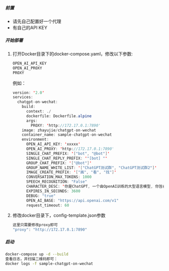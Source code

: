 ##### 前置

- 请先自己配置好一个代理
- 有自己的API KEY



##### 开始部署

1. 打开Docker目录下的docker-compose.yaml，修改以下参数:

   

   ```java
   OPEN_AI_API_KEY
   OPEN_AI_PROXY
   PROXY
   ```

   例如：

   ```java
   version: '2.0'
   services:
     chatgpt-on-wechat:
       build:
         context: ./
         dockerfile: Dockerfile.alpine
         args:
           PROXY: 'http://172.17.0.1:7890'
       image: zhayujie/chatgpt-on-wechat
       container_name: sample-chatgpt-on-wechat
       environment:
         OPEN_AI_API_KEY: 'xxxxx'
         OPEN_AI_PROXY: 'http://172.17.0.1:7890'
         SINGLE_CHAT_PREFIX: '["bot", "@bot"]'
         SINGLE_CHAT_REPLY_PREFIX: '"[bot] "'
         GROUP_CHAT_PREFIX: '["@bot"]'
         GROUP_NAME_WHITE_LIST: '["ChatGPT测试群", "ChatGPT测试群2"]'
         IMAGE_CREATE_PREFIX: '["画", "看", "找"]'
         CONVERSATION_MAX_TOKENS: 1000
         SPEECH_RECOGNITION: "False"
         CHARACTER_DESC: '你是ChatGPT, 一个由OpenAI训练的大型语言模型, 你旨在回答并解决人们的任何问题，并且可以使用多种语言与人交流。'
         EXPIRES_IN_SECONDS: 3600
         DEBUG: "true"
         OPEN_AI_BASE: "https://api.openai.com/v1"
         request_timeout: 60
   ```

   

2. 修改docker目录下，config-template.json参数

   ```java
   这里只需要修改proxy即可
   "proxy": "http://172.17.0.1:7890"
   ```

##### 启动

```bash
docker-compose up -d --build
查看日志，并扫描二维码即可：
docker logs -f sample-chatgpt-on-wechat 
```



